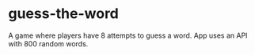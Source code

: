 # guess-the-word
A game where players have 8 attempts to guess a word. App uses an API with 800 random words. 
